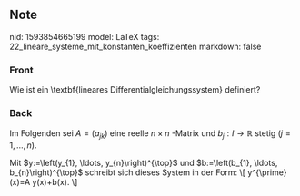 ## Note
nid: 1593854665199
model: LaTeX
tags: 22_lineare_systeme_mit_konstanten_koeffizienten
markdown: false

### Front
Wie ist ein \textbf{lineares Differentialgleichungssystem} definiert?

### Back
Im Folgenden sei $A=\left(a_{j k}\right)$ eine reelle $n \times n$
-Matrix und $b_{j}: I \rightarrow \mathbb{R}$ stetig $(j=1, \ldots,
n)$.
<div>
  Mit $y:=\left(y_{1}, \ldots, y_{n}\right)^{\top}$ und
  $b:=\left(b_{1}, \ldots, b_{n}\right)^{\top}$ schreibt sich
  dieses System in der Form: \[ y^{\prime}(x)=A y(x)+b(x). \]
</div>
